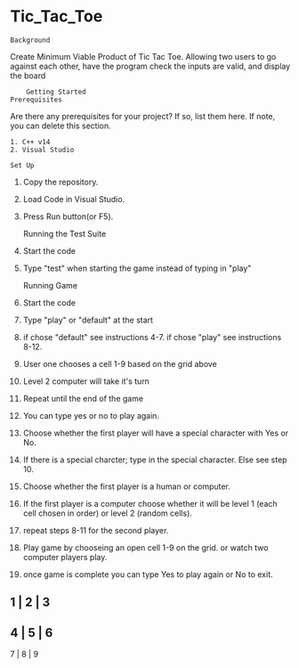 # Tic_Tac_Toe
    Background
Create Minimum Viable Product of Tic Tac Toe. Allowing two users to go against each other, have the program check the inputs are valid, and display the board

        Getting Started
    Prerequisites
Are there any prerequisites for your project? If so, list them here. If note, you can delete this section.

    1. C++ v14
    2. Visual Studio

    Set Up
1. Copy the repository.
2. Load Code in Visual Studio.
3. Press Run button(or F5).
    
    Running the Test Suite
1. Start the code
2. Type "test" when starting the game instead of typing in "play"

    Running Game
1. Start the code
2. Type "play" or "default" at the start
3. if chose "default" see instructions 4-7. if chose "play" see instructions 8-12.
4. User one chooses a cell 1-9 based on the grid above
5. Level 2 computer will take it's turn
6. Repeat until the end of the game
7. You can type yes or no to play again.
8. Choose whether the first player will have a special character with Yes or No.
9. If there is a special charcter; type in the special character. Else see step 10.
10. Choose whether the first player is a human or computer.
11. If the first player is a computer choose whether it will be level 1 (each cell chosen in order) or level 2 (random cells).
12. repeat steps 8-11 for the second player.
13. Play game by chooseing an open cell 1-9 on the grid. or watch two computer players play.
14. once game is complete you can type Yes to play again or No to exit.

 1 | 2 | 3
-----------
 4 | 5 | 6
-----------
 7 | 8 | 9
